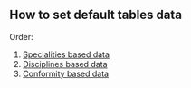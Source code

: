 ## How to set default tables data

Order:
1. [Specialities based data](https://github.com/Alexxx180/Prosperity/blob/sql/DML/DefaultData/Specialities.sql)
2. [Disciplines based data](https://github.com/Alexxx180/Prosperity/blob/sql/DML/DefaultData/Disciplines.sql)
3. [Conformity based data](https://github.com/Alexxx180/Prosperity/blob/sql/DML/DefaultData/Conformity.sql)
